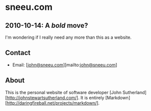 sneeu.com
=========



2010-10-14: A *bold* move?
--------------------------

I'm wondering if I really need any more than this as a website.



Contact
-------

  * Email: [john@sneeu.com][mailto:john@sneeu.com]



About
-----

This is the personal website of software developer [John Sutherland][http://johnstewartsutherland.com/]. It is entirely [Markdown][http://daringfireball.net/projects/markdown/].
